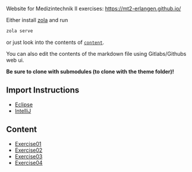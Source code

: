 Website for Medizintechnik II exercises: https://mt2-erlangen.github.io/

Either install [zola](https://www.getzola.org/documentation/getting-started/installation/) and run

```bash
zola serve
```

or just look into the contents of [`content`](content).

You can also edit the contents of the markdown file using Gitlabs/Githubs web ui.

**Be sure to clone with submodules (to clone with the theme folder)!**

## Import Instructions

- [Eclipse](content/import_eclipse/_index.md)
- [IntelliJ](content/import_intellij/_index.md)

## Content

- [Exercise01](content/exercise_1.md)
- [Exercise02](content/exercise_2.md)
- [Exercise03](content/exercise_3.md)
- [Exercise04](content/exercise_4.md)
